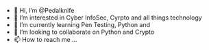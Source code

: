 - 👋 Hi, I’m @Pedalknife
- 👀 I’m interested in Cyber InfoSec, Cyrpto and all things technology
- 🌱 I’m currently learning Pen Testing, Python and 
- 💞️ I’m looking to collaborate on Python and Crypto
- 📫 How to reach me ...

<!---
Pedalknife/Pedalknife is a ✨ special ✨ repository because its `README.md` (this file) appears on your GitHub profile.
You can click the Preview link to take a look at your changes.
--->

